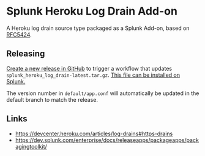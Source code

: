# Splunk Heroku Log Drain Add-on

A Heroku log drain source type packaged as a Splunk Add-on, based on [RFC5424](https://datatracker.ietf.org/doc/html/rfc5424).

## Releasing

[Create a new release in GitHub](https://docs.github.com/en/repositories/releasing-projects-on-github/managing-releases-in-a-repository#creating-a-release) to trigger a workflow that updates `splunk_heroku_log_drain-latest.tar.gz`. [This file can be installed on Splunk.](https://docs.splunk.com/Documentation/SplunkCloud/latest/Admin/PrivateApps)

The version number in `default/app.conf` will automatically be updated in the default branch to match the release.

## Links

* https://devcenter.heroku.com/articles/log-drains#https-drains
* https://dev.splunk.com/enterprise/docs/releaseapps/packageapps/packagingtoolkit/
